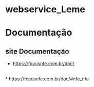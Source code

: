 # webservice_Leme


# Documentação 


## site Documentação

 * https://focusnfe.com.br/doc/
<br>
 * https://focusnfe.com.br/doc/#nfe_nfe 
